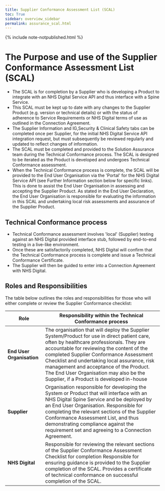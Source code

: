```yaml
---
title: Supplier Conformance Assessment List (SCAL)
toc: True
sidebar: overview_sidebar
permalink: assurance_scal.html
---
```

{% include note-notpublished.html %}

# The Purpose and use of the Supplier Conformance Assessment List (SCAL)

* The SCAL is for completion by a Supplier who is developing a Product to integrate with an NHS Digital Service API and thus interface with a Spine Service.
* This SCAL must be kept up to date with any changes to the Supplier Product (e.g. version or technical details) or with the status of adherence to Service Requirements or NHS Digital terms of use as outlined in the Connection Agreement. 
* The Supplier Information and IG,Security & Clinical Safety tabs can be completed once per Supplier, for the initial NHS Digital Service API integration request, but must subsequently be reviewed regularly and updated to reflect changes of information.
* The SCAL must be completed and provided to the Solution Assurance team during the Technical Conformance process. The SCAL is designed to be iterated as the Product is developed and undergoes Technical Conformance assessment. 
* When the Technical Conformance process is complete, the SCAL will be provided to the End User Organisation via the 'Portal' for the NHS Digital Service API (see Further Information section below for specific links). This is done to assist the End User Organisation in assessing and accepting the Supplier Product. As stated in the End User Declaration, the End User Organisation is responsible for evaluating the information in this SCAL and undertaking local risk assessments and assurance of the Supplier Product. 

## Technical Conformance process

* Technical Conformance assessment involves 'local' (Supplier) testing against an NHS Digital provided interface stub, followed by end-to-end testing in a live-like environment. 
* Once these are satisfactorily completed, NHS Digital will confirm that the Technical Conformance process is complete and issue a Technical Conformance Certificate. 
* The Supplier will then be guided to enter into a Connection Agreement with NHS Digital.
	
## Roles and Responsibilities 	

The table below outlines the roles and responsibilities for those who will either complete or review the Supplier Conformance checklist:		

| Role                    | Responsibility within the Technical Conformance process                                                |
|-------------------------|--------------------------------------------------------------------------------------------------------|
| **End User Organisation**   | The organisation that will deploy the Supplier System/Product for use in direct patient care, often by healthcare professionals. They are accountable for reviewing the content of the completed Supplier Conformance Assessment Checklist and undertaking local assurance, risk management and acceptance of the Product. The End User Organisation may also be the Supplier, if a Product is developed in-house |
| **Supplier**                | Organisation responsible for developing the System or Product that will interface with an NHS Digital Spine Service and be deployed by an End User Organisation. Responsible for completing the relevant sections of the Supplier Conformance Assessment List, and thus demonstrating compliance against the requirement set and agreeing to a Connection Agreement. |
| **NHS Digital**             | Responsible for reviewing the relevant sections of the Supplier Conformance Assessment Checklist for completion Responsible for ensuring guidance is provided to the Supplier completion of the SCAL. Provides a certificate of technical conformance on successful completion of the SCAL. |
